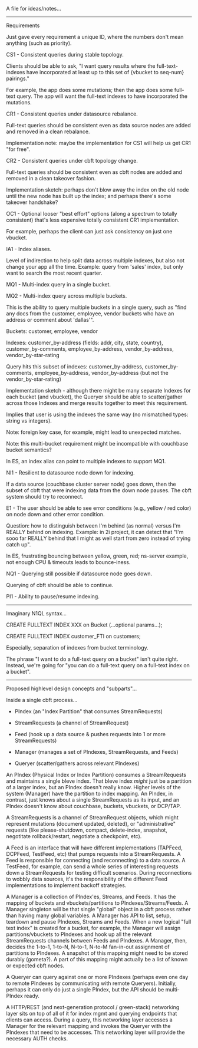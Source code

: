 A file for ideas/notes...

---------------------------------------------
Requirements

Just gave every requirement a unique ID, where the numbers don't mean
anything (such as priority).

CS1 - Consistent queries during stable topology.

Clients should be able to ask, "I want query results where the
full-text-indexes have incorporated at least up to this set of
{vbucket to seq-num} pairings."

For example, the app does some mutations; then the app
does some full-text query.  The app will want the full-text
indexes to have incorporated the mutations.

CR1 - Consistent queries under datasource rebalance.

Full-text queries should be consistent even as data source nodes are
added and removed in a clean rebalance.

Implementation note: maybe the implementation for CS1 will help us
get CR1 "for free".

CR2 - Consistent queries under cbft topology change.

Full-text queries should be consistent even as cbft nodes are added
and removed in a clean takeover fashion.

Implementation sketch: perhaps don't blow away the index on the old
node until the new node has built up the index; and perhaps there's
some takeover handshake?

OC1 - Optional looser "best effort" options (along a spectrum to
totally consistent) that's less expensive totally consistent CR1
implementation.

For example, perhaps the client can just ask consistency on just one
vbucket.

IA1 - Index aliases.

Level of indirection to help split data across multiple indexes, but
also not change your app all the time.  Example: query from 'sales'
index, but only want to search the most recent quarter.

MQ1 - Multi-index query in a single bucket.

MQ2 - Multi-index query across multiple buckets.

This is the ability to query multiple buckets in a single query, such
as "find any docs from the customer, employee, vendor buckets who have
an address or comment about 'dallas'".

Buckets: customer, employee, vendor

Indexes: customer_by-address (fields: addr, city, state, country),
         customer_by-comments,
         employee_by-address,
         vendor_by-address,
         vendor_by-star-rating

Query hits this subset of indexes:
       customer_by-address,
       customer_by-comments,
       employee_by-address,
       vendor_by-address
       (but not the vendor_by-star-rating)

Implementation sketch - although there might be many separate Indexes
for each bucket (and vbucket), the Queryer should be able to
scatter/gather across those Indexes and merge results together to meet
this requirement.

Implies that user is using the indexes the same way (no mismatched
types: string vs integers).

Note: foreign key case, for example, might lead to unexpected matches.

Note: this multi-bucket requirement might be incompatible with
couchbase bucket semantics?

In ES, an index alias can point to multiple indexes to support MQ1.

NI1 - Resilient to datasource node down for indexing.

If a data source (couchbase cluster server node) goes down, then the
subset of cbft that were indexing data from the down node pauses.  The
cbft system should try to reconnect.

E1 - The user should be able to see error conditions (e.g., yellow / red
color) on node down and other error condition.

Question: how to distinguish between I'm behind (as normal) versus
I'm REALLY behind on indexing.  Example: in 2i project, it can detect
that "I'm sooo far REALLY behind that I might as well start from zero
instead of trying catch up".

In ES, frustrating bouncing between yellow, green, red; ns-server
example, not enough CPU & timeouts leads to bounce-iness.

NQ1 - Querying still possible if datasource node goes down.

Querying of cbft should be able to continue.

PI1 - Ability to pause/resume indexing.

---------------------------------------------
Imaginary N1QL syntax...

  CREATE FULLTEXT INDEX XXX on Bucket (...optional params...);

  CREATE FULLTEXT INDEX customer_FTI on customers;

Especially, separation of indexes from bucket terminology.

The phrase "I want to do a full-text query on a bucket" isn't quite
right.  Instead, we're going for "you can do a full-text query on a
full-text index on a bucket".

---------------------------------------------
Proposed highlevel design concepts and "subparts"...

Inside a single cbft process...

- PIndex (an "Index Partition" that consumes StreamRequests)

- StreamRequests (a channel of StreamRequest)

- Feed (hook up a data source & pushes requests
        into 1 or more StreamRequests)

- Manager (manages a set of PIndexes, StreamRequests, and Feeds)

- Queryer (scatter/gathers across relevant PIndexes)

An PIndex (Physical Index or Index Partition) consumes a
StreamRequests and maintains a single bleve index.  That bleve index
*might* just be a partition of a larger index, but an PIndex doesn't
really know.  Higher levels of the system (Manager) have the partition
to index mapping.  An PIndex, in contrast, just knows about a single
StreamRequests as its input, and an PIndex doesn't know about
couchbase, buckets, vbuckets, or DCP/TAP.

A StreamRequests is a channel of StreamRequest objects, which might
represent mutations (document updated, deleted), or "administrative"
requests (like please-shutdown, compact, delete-index, snapshot,
negotitate rollback/restart, negotiate a checkpoint, etc).

A Feed is an interface that will have different implementations
(TAPFeed, DCPFeed, TestFeed, etc) that pumps requests into a
StreamRequests.  A Feed is responsible for connecting (and
reconnecting) to a data source.  A TestFeed, for example, can send a
whole series of interesting requests down a StreamRequests for testing
difficult scenarios.  During reconnections to wobbly data sources,
it's the responsibility of the different Feed implementations to
implement backoff strategies.

A Manager is a collection of PIndex'es, Streams, and Feeds.  It has the
mapping of buckets and vbuckets/partitions to PIndexes/Streams/Feeds.
A Manager singleton will be that single "global" object in a cbft
process rather than having many global variables.  A Manager has API
to list, setup, teardown and pause PIndexes, Streams and Feeds.  When a
new logical "full text index" is created for a bucket, for example,
the Manager will assign partitions/vbuckets to PIndexes and hook up all
the relevant StreamRequests channels between Feeds and PIndexes.  A
Manager, then, decides the 1-to-1, 1-to-N, N-to-1, N-to-M fan-in-out
assignment of partitions to PIndexes.  A snapshot of this mapping might
need to be stored durably (gometa?).  A part of this mapping might
actually be a list of known or expected cbft nodes.

A Queryer can query against one or more PIndexes (perhaps even one day
to remote PIndexes by communicating with remote Queryers).  Initially,
perhaps it can only do just a single PIndex, but the API should be
multi-PIndex ready.

A HTTP/REST (and next-generation protocol / green-stack) networking
layer sits on top of all of it for index mgmt and querying endpoints
that clients can access.  During a query, this networking layer
accesses a Manager for the relevant mapping and invokes the Queryer
with the PIndexes that need to be accesses.  This networking layer will
provide the necessary AUTH checks.
